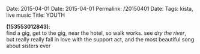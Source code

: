 Date: 2015-04-01
Date: 2015-04-01
Permalink: /20150401
Date: 
Tags: kista, live music
Title: YOUTH
  
**(153553012843)**:  
find a gig, get to the gig, near the hotel, so walk works. see _dry the river_, but really really fall in love with the support act, and the most beautiful song about sisters ever